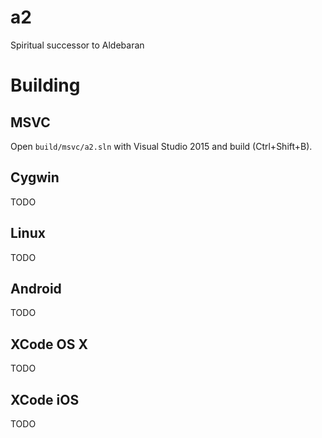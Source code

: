 # a2

Spiritual successor to Aldebaran

# Building

## MSVC

Open `build/msvc/a2.sln` with Visual Studio 2015 and build (Ctrl+Shift+B).

## Cygwin

TODO

## Linux

TODO

## Android

TODO

## XCode OS X

TODO

## XCode iOS

TODO
